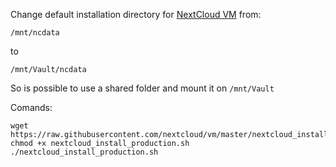 Change default installation directory for [NextCloud VM](https://github.com/nextcloud/vm) from:
```
/mnt/ncdata
```
to
```
/mnt/Vault/ncdata
```
So is possible to use a shared folder and mount it on `/mnt/Vault`

Comands:
```
wget https://raw.githubusercontent.com/nextcloud/vm/master/nextcloud_install_production.sh
chmod +x nextcloud_install_production.sh
./nextcloud_install_production.sh
```
